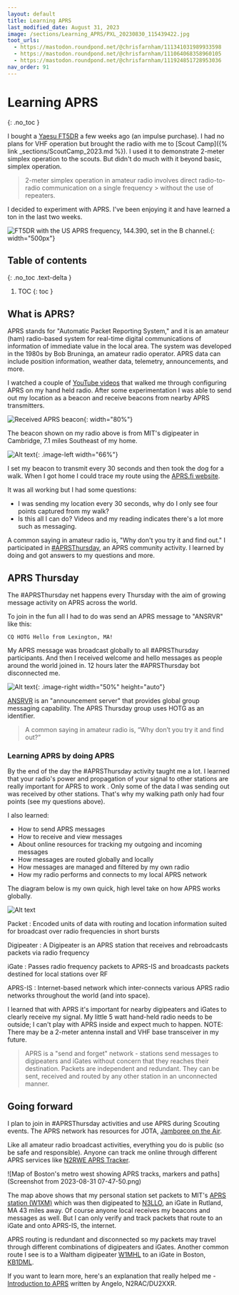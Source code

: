 ```yaml
---
layout: default
title: Learning APRS
last_modified_date: August 31, 2023
image: /sections/Learning_APRS/PXL_20230830_115439422.jpg
toot_urls:
  - https://mastodon.roundpond.net/@chrisfarnham/111341031989933598
  - https://mastodon.roundpond.net/@chrisfarnham/111064068358960105
  - https://mastodon.roundpond.net/@chrisfarnham/111924851728953036
nav_order: 91
---
```


# Learning APRS
{: .no_toc }

I bought a [Yaesu FT5DR](https://www.yaesu.com/indexVS.cfm?cmd=DisplayProducts&encProdID=8FA58F426C671235EA5791EE6814FF48) a few weeks ago (an impulse
purchase). I had no plans for VHF operation but brought
the radio with me to [Scout Camp]({% link _sections/ScoutCamp_2023.md %}). 
I used it to demonstrate 2-meter simplex operation to the scouts. 
But didn't do much with it beyond basic, simplex operation.

> 2-meter simplex operation in amateur radio involves direct radio-to-radio communication on a single frequency > without the use of repeaters.

I decided to experiment with APRS. I've been enjoying it and have
learned a ton in the last two weeks.

![FT5DR with the US APRS frequency, 144.390, set in the B channel.](PXL_20230830_115439422.jpg){: width="500px"}

## Table of contents
{: .no_toc .text-delta }

1. TOC
{: toc }

## What is APRS?

APRS stands for "Automatic Packet Reporting System," and it is an amateur (ham) radio-based system for real-time digital communications of information of immediate value in the local area. The system was developed in the 1980s by Bob Bruninga, an amateur radio operator. APRS data can include position information, weather data, telemetry, announcements, and more.

I watched a couple of [YouTube videos](https://youtu.be/tTc96aP8hiw?si=10LkplliUTXgxw4q) that walked me through configuring APRS on my hand held radio. After some experimentation I was able to send out my location as a beacon and receive beacons from nearby APRS transmitters.

![Received APRS beacon](PXL_20230822_230123549.jpg){: width="80%"}

The beacon shown on my radio above is from MIT's digipeater in Cambridge, 7.1 miles Southeast of my home.

![Alt text](Screenshot_20230822-181632~2.png){: .image-left width="66%"}

I set my beacon to transmit every 30 seconds and then took the dog for a walk. When I got home I could trace my route using the [APRS.fi website](https://aprs.fi/).

It was all working but I had some questions:

  - I was sending my location every 30 seconds, why do I only see four points captured from my walk?
  - Is this all I can do? Videos and my reading indicates there's a lot more such as messaging.

A common saying in amateur radio is, "Why don't you try it and find out." I participated in [#APRSThursday](https://aprsph.net/aprsthursday/), an APRS community activity. 
I learned by doing and got answers to my questions and more.

## APRS Thursday

The #APRSThursday net happens every Thursday with the aim of growing message activity on APRS across the world.

To join in the fun all I had to do was send an APRS message to "ANSRVR" like this:
 
    CQ HOTG Hello from Lexington, MA!

My APRS message was broadcast globally to all #APRSThursday participants. And then 
I received welcome and hello messages as people around the world joined in. 
12 hours later the #APRSThursday bot disconnected me.

![Alt text](PXL_20230824_160422039.jpg){: .image-right width="50%" height="auto"}

[ANSRVR](http://aprs.org/ansrvr.html) is an "announcement server" that provides global group messaging capability. The APRS Thursday group uses HOTG as an identifier.

> A common saying in amateur radio is, “Why don’t you try it and find out?”

### Learning APRS by doing APRS

By the end of the day the #APRSThursday activity taught me a lot. I learned that your radio's power
and propagation of your signal to other stations are really important for APRS to work . Only some of the data I was sending out was received by other stations. That's
why my walking path only had four points (see my questions above).

I also learned:
 - How to send APRS messages
 - How to receive and view messages
 - About online resources for tracking my outgoing and incoming messages
 - How messages are routed globally and locally
 - How messages are managed and filtered by my own radio
 - How my radio performs and connects to my local APRS network

The diagram below is my own quick, high level take on how APRS works globally.

![Alt text](network_diagram_aprs.png)

  Packet
  : Encoded units of data with routing and location information suited for broadcast over radio frequencies in short bursts

  Digipeater
  : A Digipeater is an APRS station that receives and rebroadcasts packets via radio frequency

  iGate
  : Passes radio frequency packets to APRS-IS and broadcasts packets destined for local stations over RF  

  APRS-IS
  : Internet-based network which inter-connects various APRS radio networks throughout the world (and into space).


I learned that with APRS it's important for nearby digipeaters and iGates
to clearly receive my signal.  My little 5 watt hand-held radio needs to be outside; I can't
play with APRS inside and expect much to happen. NOTE: There may be a 2-meter antenna install and VHF base transceiver in my future.

> APRS is a "send and forget" network - stations send messages to digipeaters and iGates
> without concern that they reaches their destination. Packets are independent and redundant. 
> They can be sent, received and routed by any other station in an unconnected manner.

## Going forward

I plan to join in #APRSThursday activities and use APRS during Scouting events. The APRS network has 
resources for JOTA, [Jamboree on the Air](https://www.jotajoti.info/jota).

Like all amateur radio broadcast activities, everything you do is public (so be safe and responsible). 
Anyone can track me online through different APRS services like [N2RWE APRS Tracker](http://aprs.n2rwe.com/station/W1YTQ-7/).

![Map of Boston's metro west showing APRS tracks, markers and paths](Screenshot from 2023-08-31 07-47-50.png)

The map above shows that my personal station set packets to MIT's [APRS station (W1XM)](https://aprs.fi/info/a/W1XM)
which was then digipeated to [N3LLO](https://aprs.fi/info/a/N3LLO-1), an iGate in Rutland, MA 43 miles away. Of course
anyone local receives my beacons and messages as well. But I can only verify and track packets that route to an iGate and
onto APRS-IS, the internet.

APRS routing is redundant and disconnected so my packets may travel through different combinations of digipeaters and iGates. Another common route I see is to a Waltham digipeater [W1MHL](https://aprs.fi/info/a/W1MHL) to an iGate in Boston, [KB1DML](https://aprs.fi/info/a/KB1DML-10).

If you want to learn more, here's an explanation that really helped me - [Introduction to APRS](https://n2rac.com/introduction-to-aprs-ddd4097a0dba) written by Angelo, N2RAC/DU2XXR.
 


